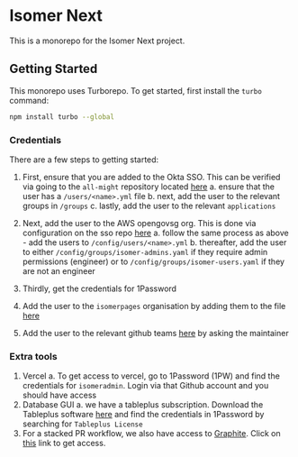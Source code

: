 # Isomer Next

This is a monorepo for the Isomer Next project.

## Getting Started

This monorepo uses Turborepo. To get started, first install the `turbo` command:

```bash
npm install turbo --global

```

### Credentials

There are a few steps to getting started:

1. First, ensure that you are added to the Okta SSO. This can be verified via going to the `all-might` repository located [here](https://github.com/opengovsg/all-might)
   a. ensure that the user has a `/users/<name>.yml` file
   b. next, add the user to the relevant groups in `/groups`
   c. lastly, add the user to the relevant `applications`

2. Next, add the user to the AWS opengovsg org. This is done via configuration on the sso repo [here](https://github.com/opengovsg/opengovsg-aws-org-configs)
   a. follow the same process as above - add the users to `/config/users/<name>.yml`
   b. thereafter, add the user to either `/config/groups/isomer-admins.yaml` if they require admin permissions (engineer) or to `/config/groups/isomer-users.yaml` if they are not an engineer

3. Thirdly, get the credentials for 1Password
4. Add the user to the `isomerpages` organisation by adding them to the file [here](https://github.com/opengovsg/isomer-infra/blob/main/src/github/constants.ts)
5. Add the user to the relevant github teams [here](https://github.com/orgs/opengovsg/teams?query=isomer) by asking the maintainer

### Extra tools

1. Vercel
   a. To get access to vercel, go to 1Password (1PW) and find the credentials for `isomeradmin`. Login via that Github account and you should have access
2. Database GUI
   a. we have a tableplus subscription. Download the Tableplus software [here](https://tableplus.com/download) and find the credentials in 1Password by searching for `Tableplus License`
3. For a stacked PR workflow, we also have access to [Graphite](https://graphite.dev/). Click on [this](https://app.graphite.dev/invite/github/opengovsg?inviter=0qpsjhZ8WQoruHDLa64F&team=509074568&name=Open%2520Government%2520Products) link to get access.
